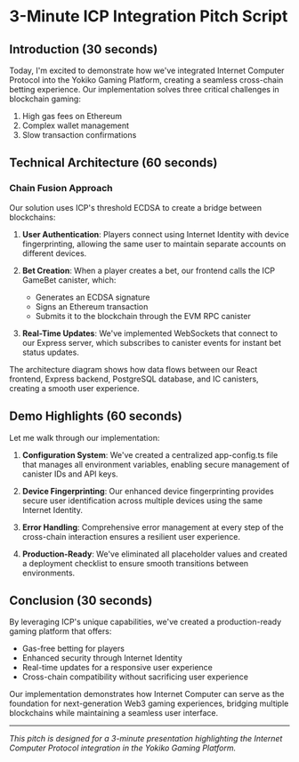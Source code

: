 # 3-Minute ICP Integration Pitch Script

## Introduction (30 seconds)

Today, I'm excited to demonstrate how we've integrated Internet Computer Protocol into the Yokiko Gaming Platform, creating a seamless cross-chain betting experience. Our implementation solves three critical challenges in blockchain gaming:

1. High gas fees on Ethereum
2. Complex wallet management
3. Slow transaction confirmations

## Technical Architecture (60 seconds)

### Chain Fusion Approach

Our solution uses ICP's threshold ECDSA to create a bridge between blockchains:

1. **User Authentication**: Players connect using Internet Identity with device fingerprinting, allowing the same user to maintain separate accounts on different devices.

2. **Bet Creation**: When a player creates a bet, our frontend calls the ICP GameBet canister, which:
   - Generates an ECDSA signature
   - Signs an Ethereum transaction
   - Submits it to the blockchain through the EVM RPC canister

3. **Real-Time Updates**: We've implemented WebSockets that connect to our Express server, which subscribes to canister events for instant bet status updates.

The architecture diagram shows how data flows between our React frontend, Express backend, PostgreSQL database, and IC canisters, creating a smooth user experience.

## Demo Highlights (60 seconds)

Let me walk through our implementation:

1. **Configuration System**: We've created a centralized app-config.ts file that manages all environment variables, enabling secure management of canister IDs and API keys.

2. **Device Fingerprinting**: Our enhanced device fingerprinting provides secure user identification across multiple devices using the same Internet Identity.

3. **Error Handling**: Comprehensive error management at every step of the cross-chain interaction ensures a resilient user experience.

4. **Production-Ready**: We've eliminated all placeholder values and created a deployment checklist to ensure smooth transitions between environments.

## Conclusion (30 seconds)

By leveraging ICP's unique capabilities, we've created a production-ready gaming platform that offers:

- Gas-free betting for players
- Enhanced security through Internet Identity
- Real-time updates for a responsive user experience
- Cross-chain compatibility without sacrificing user experience

Our implementation demonstrates how Internet Computer can serve as the foundation for next-generation Web3 gaming experiences, bridging multiple blockchains while maintaining a seamless user interface.

---

*This pitch is designed for a 3-minute presentation highlighting the Internet Computer Protocol integration in the Yokiko Gaming Platform.*